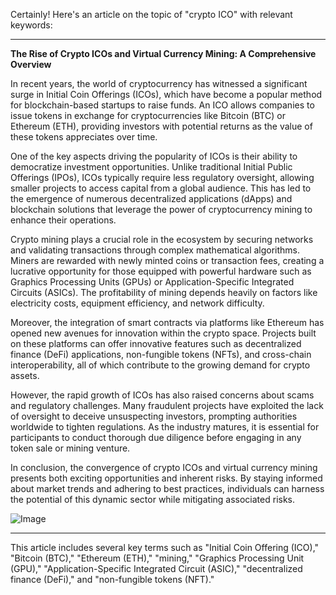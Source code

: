 Certainly! Here's an article on the topic of "crypto ICO" with relevant keywords:

---

**The Rise of Crypto ICOs and Virtual Currency Mining: A Comprehensive Overview**

In recent years, the world of cryptocurrency has witnessed a significant surge in Initial Coin Offerings (ICOs), which have become a popular method for blockchain-based startups to raise funds. An ICO allows companies to issue tokens in exchange for cryptocurrencies like Bitcoin (BTC) or Ethereum (ETH), providing investors with potential returns as the value of these tokens appreciates over time.

One of the key aspects driving the popularity of ICOs is their ability to democratize investment opportunities. Unlike traditional Initial Public Offerings (IPOs), ICOs typically require less regulatory oversight, allowing smaller projects to access capital from a global audience. This has led to the emergence of numerous decentralized applications (dApps) and blockchain solutions that leverage the power of cryptocurrency mining to enhance their operations.

Crypto mining plays a crucial role in the ecosystem by securing networks and validating transactions through complex mathematical algorithms. Miners are rewarded with newly minted coins or transaction fees, creating a lucrative opportunity for those equipped with powerful hardware such as Graphics Processing Units (GPUs) or Application-Specific Integrated Circuits (ASICs). The profitability of mining depends heavily on factors like electricity costs, equipment efficiency, and network difficulty.

Moreover, the integration of smart contracts via platforms like Ethereum has opened new avenues for innovation within the crypto space. Projects built on these platforms can offer innovative features such as decentralized finance (DeFi) applications, non-fungible tokens (NFTs), and cross-chain interoperability, all of which contribute to the growing demand for crypto assets.

However, the rapid growth of ICOs has also raised concerns about scams and regulatory challenges. Many fraudulent projects have exploited the lack of oversight to deceive unsuspecting investors, prompting authorities worldwide to tighten regulations. As the industry matures, it is essential for participants to conduct thorough due diligence before engaging in any token sale or mining venture.

In conclusion, the convergence of crypto ICOs and virtual currency mining presents both exciting opportunities and inherent risks. By staying informed about market trends and adhering to best practices, individuals can harness the potential of this dynamic sector while mitigating associated risks.

![Image](https://github.com/user-attachments/assets/31692037-0104-4703-abd1-696b6a7dd41b)

--- 

This article includes several key terms such as "Initial Coin Offering (ICO)," "Bitcoin (BTC)," "Ethereum (ETH)," "mining," "Graphics Processing Unit (GPU)," "Application-Specific Integrated Circuit (ASIC)," "decentralized finance (DeFi)," and "non-fungible tokens (NFT)."